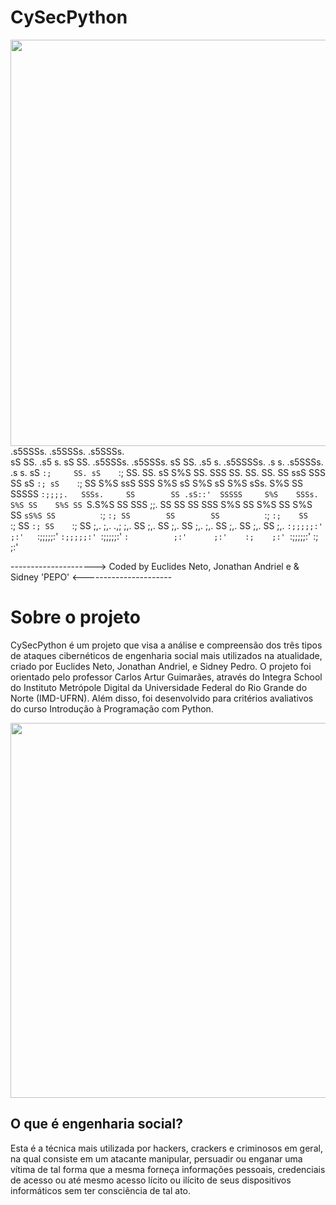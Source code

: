 # **CySecPython**
<img src="https://s7.gifyu.com/images/introf3009454ed68c0ef.gif" width="650" align="right"/>

.s5SSSs.          .s5SSSs.                      .s5SSSs.                                                 
sS    SS. .s5 s.  sS    SS. .s5SSSs.  .s5SSSs.  sS    SS. .s5 s.  .s5SSSSs. .s    s.  .s5SSSs.  .s    s.
sS    `:;     SS. sS    `:;       SS.       SS. sS    S%S     SS.    SSS          SS.       SS.       SS.
SS        ssS SSS SS        sS    `:; sS    `:; SS    S%S ssS SSS    S%S    sS    S%S sS    S%S sSs.  S%S
SS         SSSSS  `:;;;;.   SSSs.     SS        SS .sS::'  SSSSS     S%S    SSSs. S%S SS    S%S SS `S.S%S
SS          SSS         ;;. SS        SS        SS          SSS      S%S    SS    S%S SS    S%S SS  `sS%S
SS          `:;         `:; SS        SS        SS          `:;      `:;    SS    `:; SS    `:; SS    `:;
SS    ;,.   ;,.   .,;   ;,. SS    ;,. SS    ;,. SS          ;,.      ;,.    SS    ;,. SS    ;,. SS    ;,.
`:;;;;;:'   ;:'   `:;;;;;:' `:;;;;;:' `:;;;;;:' `:          ;:'      ;:'    :;    ;:' `:;;;;;:' :;    ;:'

---------------------> Coded by Euclides Neto, Jonathan Andriel e & Sidney 'PEPO' <----------------------

# **Sobre o projeto**

CySecPython é um projeto que visa a análise e compreensão dos três tipos de ataques cibernéticos de engenharia social mais utilizados na atualidade, criado por Euclides Neto, Jonathan Andriel, e Sidney Pedro. O projeto foi orientado pelo professor Carlos Artur Guimarães, através do Integra School do Instituto Metrópole Digital da Universidade Federal do Rio Grande do Norte (IMD-UFRN). Além disso, foi desenvolvido para critérios avaliativos do curso Introdução à Programação com Python. 

<img src="https://hongkong.imd.ufrn.br/filemanagerportal/source/2020/Integra_School.png" width="600"/>

## O que é engenharia social?
Esta é a técnica mais utilizada por hackers, crackers e criminosos em geral, na qual consiste em um atacante manipular, persuadir ou enganar uma vítima de tal forma que a mesma forneça informações pessoais, credenciais de acesso ou até mesmo acesso lícito ou ilícito de seus dispositivos informáticos sem ter consciência de tal ato.
